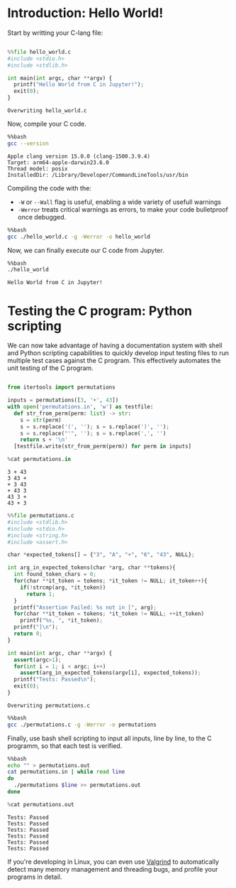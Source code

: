 # Introduction: Hello World!

Start by writting your C-lang file:


```python

%%file hello_world.c
#include <stdio.h>
#include <stdlib.h>

int main(int argc, char **argv) {
  printf("Hello World from C in Jupyter!");
  exit(0);
}
```

    Overwriting hello_world.c


Now, compile your C code.


```bash
%%bash
gcc --version
```

    Apple clang version 15.0.0 (clang-1500.3.9.4)
    Target: arm64-apple-darwin23.6.0
    Thread model: posix
    InstalledDir: /Library/Developer/CommandLineTools/usr/bin


Compiling the code with the:
- `-W` or `--Wall` flag is useful, enabling a wide variety of usefull warnings
- `-Werror` treats critical warnings as errors, to make your code bulletproof once debugged.


```bash
%%bash
gcc ./hello_world.c -g -Werror -o hello_world
```

Now, we can finally execute our C code from Jupyter.


```bash
%%bash
./hello_world
```

    Hello World from C in Jupyter!

# Testing the C program: Python scripting

We can now take advantage of having a documentation system with shell and Python scripting capabilities to quickly develop input testing files to run multiple test cases against the C program. This effectively automates the unit testing of the C program.


```python

from itertools import permutations

inputs = permutations([3, '+', 43])
with open('permutations.in', 'w') as testfile:
  def str_from_perm(perm: list) -> str:
    s = str(perm)
    s = s.replace('(', ''); s = s.replace(')', ''); 
    s = s.replace("'", ''); s = s.replace(',', '')
    return s + '\n'
  [testfile.write(str_from_perm(perm)) for perm in inputs]
```


```python
%cat permutations.in
```

    3 + 43
    3 43 +
    + 3 43
    + 43 3
    43 3 +
    43 + 3



```python
%%file permutations.c
#include <stdlib.h>
#include <stdio.h>
#include <string.h>
#include <assert.h>

char *expected_tokens[] = {"3", "A", "+", "6", "43", NULL};

int arg_in_expected_tokens(char *arg, char **tokens){
  int found_token_chars = 0;
  for(char **it_token = tokens; *it_token != NULL; it_token++){
    if(!strcmp(arg, *it_token))
      return 1;
  }
  printf("Assertion Failed: %s not in [", arg);
  for(char **it_token = tokens; *it_token != NULL; ++it_token)
    printf("%s, ", *it_token);
  printf("]\n");
  return 0;
}

int main(int argc, char **argv) {
  assert(argc>1);
  for(int i = 1; i < argc; i++)
    assert(arg_in_expected_tokens(argv[i], expected_tokens));
  printf("Tests: Passed\n");
  exit(0);
}
```

    Overwriting permutations.c



```bash
%%bash
gcc ./permutations.c -g -Werror -o permutations
```

Finally, use bash shell scripting to input all inputs, line by line, to the C programm, so that each test is verified.


```bash
%%bash
echo "" > permutations.out
cat permutations.in | while read line
do
  ./permutations $line >> permutations.out
done
```


```python
%cat permutations.out
```

    
    Tests: Passed
    Tests: Passed
    Tests: Passed
    Tests: Passed
    Tests: Passed
    Tests: Passed


If you're developing in Linux, you can even use [Valgrind](http://valgrind.org/) to automatically detect many memory management and threading bugs, and profile your programs in detail.
